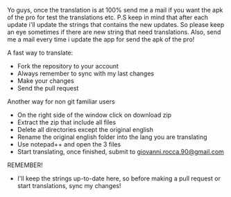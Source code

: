 Yo guys, once the translation is at 100% send me a mail if you want the apk of the pro for test the translations etc.
P.S keep in mind that after each update i'll update the strings that contains the new updates. So please keep an eye sometimes if there are new string that need translations.
Also, send me a mail every time i update the app for send the apk of the pro!

A fast way to translate:
- Fork the repository to your account
- Always remember to sync with my last changes
- Make your changes
- Send the pull request

Another way for non git familiar users
- On the right side of the window click on download zip
- Extract the zip that include all files
- Delete all directories except the original english
- Rename the original english folder into the lang you are translating
- Use notepad++ and open the 3 files
- Start translating, once finished, submit to giovanni.rocca.90@gmail.com

REMEMBER!
- I'll keep the strings up-to-date here, so before making a pull request or start translations, sync my changes!
